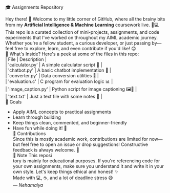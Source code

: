 🎓 Assignments Repository

Hey there! 👋 Welcome to my little corner of GitHub, where all the brainy bits from my **Artificial Intelligence & Machine Learning** coursework live. 🧠💻
This repo is a curated collection of mini-projects, assignments, and code experiments that I've worked on throughout my AIML academic journey. Whether you're a fellow student, a curious developer, or just passing by—feel free to explore, learn, and even contribute if you'd like! 😊<br>
 📁 What's Inside?
Here's a peek at some of the files in this repo:<br>
| File                | Description                              |<br>
| 'calculator.py'     | A simple calculator script 🧮            |<br>
| 'chatbot.py'        | A basic chatbot implementation 🤖        |<br>
| 'converter.py'      | Data conversion utilities 🔄             |<br>
| 'evaluation.c'      | C program for evaluation logic 📊        | <br>
| 'image_caption.py'  | Python script for image captioning 🖼️📝 |<br>
| 'text.txt'          | Just a text file with some notes 📝      |<br>
 🚀 Goals
- Apply AIML concepts to practical assignments
- Learn through building
- Keep things clean, commented, and beginner-friendly
- Have fun while doing it! 🎉<br>
🤝 Contributions<br>
Since this is mostly academic work, contributions are limited for now—but feel free to open an issue or drop suggestions! Constructive feedback is always welcome. 🙌<br>
📌 Note
This reposi<br>tory is mainly for educational purposes. If you're referencing code for your own assignments, make sure you understand it and write it in your own style. Let's keep things ethical and honest! ✨<br>
Made with 💻, ☕, and a lot of deadline stress 😅 <br> 
— *Nehamaiya*
